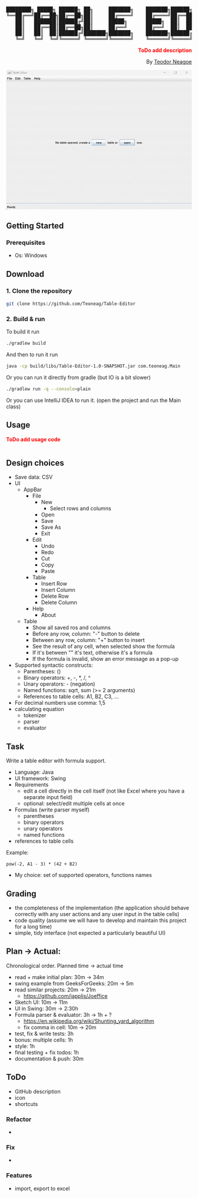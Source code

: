 <div align="center">
<pre>
████████╗ █████╗ ██████╗ ██╗     ███████╗    ███████╗██████╗ ██╗████████╗ ██████╗ ██████╗ 
╚══██╔══╝██╔══██╗██╔══██╗██║     ██╔════╝    ██╔════╝██╔══██╗██║╚══██╔══╝██╔═══██╗██╔══██╗
   ██║   ███████║██████╔╝██║     █████╗      █████╗  ██║  ██║██║   ██║   ██║   ██║██████╔╝
   ██║   ██╔══██║██╔══██╗██║     ██╔══╝      ██╔══╝  ██║  ██║██║   ██║   ██║   ██║██╔══██╗
   ██║   ██║  ██║██████╔╝███████╗███████╗    ███████╗██████╔╝██║   ██║   ╚██████╔╝██║  ██║
   ╚═╝   ╚═╝  ╚═╝╚═════╝ ╚══════╝╚══════╝    ╚══════╝╚═════╝ ╚═╝   ╚═╝    ╚═════╝ ╚═╝  ╚═╝
</pre>
<div align="right">

**<font color="red">ToDo add description</font>**

By [Teodor Neagoe](https://github.com/Teoneag)

</div>
<img src="gifs/Table-Editor Preview.gif" alt="Table-Editor"/>
</div>

## Getting Started

### Prerequisites

- Os: Windows

## Download

### 1. Clone the repository

```bash
git clone https://github.com/Teoneag/Table-Editor
```

### 2. Build & run

To build it run

```bash
./gradlew build
```

And then to run it run

```bash
java -cp build/libs/Table-Editor-1.0-SNAPSHOT.jar com.teoneag.Main
```

Or you can run it directly from gradle (but IO is a bit slower)

```bash
./gradlew run -q --console=plain
```

Or you can use IntelliJ IDEA to run it. (open the project and run the Main class)

## Usage

**<font color="red">ToDo add usage code</font>**

```java

```

## Design choices

- Save data: CSV
- UI
  - AppBar
    - File
      - New
        - Select rows and columns
      - Open
      - Save
      - Save As
      - Exit
    - Edit
      - Undo
      - Redo
      - Cut
      - Copy
      - Paste
    - Table
      - Insert Row
      - Insert Column
      - Delete Row
      - Delete Column
    - Help
      - About
  - Table
    - Show all saved ros and columns
    - Before any row, column: "-" button to delete
    - Between any row, column: "+" button to insert
    - See the result of any cell, when selected show the formula
    - If it's between "" it's text, otherwise it's a formula
    - If the formula is invalid, show an error message as a pop-up
- Supported syntactic constructs:
  - Parentheses: ()
  - Binary operators: +, -, *, /, ^
  - Unary operators: - (negation)
  - Named functions: sqrt, sum (>= 2 arguments)
  - References to table cells: A1, B2, C3, ...
- For decimal numbers use comma: 1,5
- calculating equation
  - tokenizer
  - parser
  - evaluator

## Task

Write a table editor with formula support.

- Language: Java
- UI framework: Swing
- Requirements
    - edit a cell directly in the cell itself (not like Excel where you have a separate input field)
    - optional: select/edit multiple cells at once
- Formulas (write parser myself)
  - parentheses
  - binary operators
  - unary operators
  - named functions
- references to table cells

Example:
```
pow(-2, A1 - 3) * (42 + B2)
```
- My choice: set of supported operators, functions names

## Grading

- the completeness of the implementation (the application should behave correctly with
  any user actions and any user input in the table cells)
- code quality (assume we will have to develop and maintain this project for a long time)
- simple, tidy interface (not expected a particularly beautiful UI)

## Plan -> Actual: 

Chronological order. Planned time -> actual time
- read + make initial plan: 30m -> 34m
- swing example from GeeksForGeeks: 20m -> 5m
- read similar projects: 20m -> 21m
  - https://github.com/japplis/Joeffice
- Sketch UI: 10m -> 11m
- UI in Swing: 30m -> 2:30h
- Formula parser & evaluator: 3h -> 1h + ?
  - https://en.wikipedia.org/wiki/Shunting_yard_algorithm
  - fix comma in cell: 10m -> 20m
- test, fix & write tests: 3h
- bonus: multiple cells: 1h
- style: 1h
- final testing + fix todos: 1h
- documentation & push: 30m

## ToDo

- GitHub description
- icon
- shortcuts

### Refactor

- 

### Fix

- 

### Features

- import, export to excel